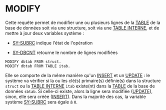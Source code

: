 # MODIFY

Cette requête permet de modifier une ou plusieurs lignes de la [TABLE](../../10_DB_TABLES/02_TABLES.md) de la base de données soit via une structure, soit via une [TABLE INTERNE](../../07_TABLE_INTERNE/01_TABLES_INTERNES.mdd), et de mettre à jour deux variables système :

- [SY-SUBRC](../../00_HELP/02_SY_SYSTEM.md) indique l'état de l'opération

- [SY-DBCNT](../../00_HELP/02_SY_SYSTEM.md) retourne le nombre de lignes modifiées

```abap
MODIFY dbtab FROM struct.
MODIFY dbtab FROM TABLE itab.
```

Elle se comporte de la même manière qu'un [INSERT](../02_INSERT/01_INSERT_INTO_DBTAB_VIA_STRUCTURE.md) et un [UPDATE](../03_UPDATE/01_UPDATE_DBTAB_SET.md) : le système va vérifier si la ou les clé(s) primaire(s) définie(s) dans la structure `struct` ou la [TABLE INTERNE](../../07_TABLE_INTERNE/01_TABLES_INTERNES.md) `itab` existe(nt) dans la [TABLE](../../10_DB_TABLES/02_TABLES.md) de la base de données `sbtab`. Si celle-ci existe, alors la ligne sera modifiée ([UPDATE](../03_UPDATE/01_UPDATE_DBTAB_SET.md)), sinon, elle sera créée ([INSERT](../02_INSERT/01_INSERT_INTO_DBTAB_VIA_STRUCTURE.md)). Dans la majorité des cas, la variable système [SY-SUBRC](../../00_HELP/02_SY_SYSTEM.md) sera égale à `0`.

